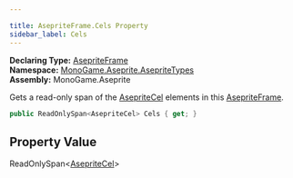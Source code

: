 ```yaml
---

title: AsepriteFrame.Cels Property
sidebar_label: Cels
---
```

**Declaring Type:** [AsepriteFrame](../)  
**Namespace:** [MonoGame.Aseprite.AsepriteTypes](../../)  
**Assembly:** MonoGame.Aseprite

Gets a read\-only span of the [AsepriteCel](../../AsepriteCel/) elements in this  [AsepriteFrame](../).

```csharp
public ReadOnlySpan<AsepriteCel> Cels { get; }
```

## Property Value

ReadOnlySpan\<[AsepriteCel](../../AsepriteCel/)\>


